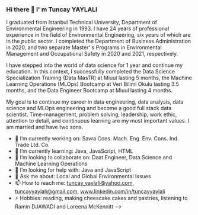### Hi there 👋 I' m Tuncay YAYLALI
I graduated from Istanbul Technical University, Department of Environmental Engineering in 1993. I have 24 years of professional experience in the field of Environmental Engineering, six years of which are in the public sector. I completed the Department of Business Administration in 2020, and two separate Master' s Programs in Environmental Management and Occupational Safety in 2020 and 2021, respectively.

I have stepped into the world of data science for 1 year and continue my education. In this context, I successfully completed the Data Science Specialization Training (Data MasTR) at Miuul lasting 5 months, the Machine Learning Operations (MLOps) Bootcamp at Veri Bilimi Okulu lasting 3.5 months, and the Data Engineer Bootcamp at Miuul lasting 4 months.

My goal is to continue my career in data engineering, data analysis, data science and MLOps engineering and become a good full stack data scientist. Time-management, problem solving, leadership, work ethic, attention to detail, and continuous learning are my most important values. I am married and have two sons.

- 🔭 I’m currently working on: Savra Cons. Mach. Eng. Env. Cons. Ind. Trade Ltd. Co.
- 🌱 I’m currently learning: Java, JavaScript, HTML
- 👯 I’m looking to collaborate on: Daat Engineer, Data Science and Machine Learning Operations
- 🤔 I’m looking for help with: Java and JavaScript
- 💬 Ask me about: Local and Global Environmental Issues
- 📫 How to reach me: tuncay_yaylali@yahoo.com, tuncayyaylali@gmail.com, www.linkedin.com/in/tuncayyaylali 
- ⚡ Hobbies: reading, making cheescake cakes and pastries, listening to Ramin DJAWADI and Loreena McKennitt
-->
